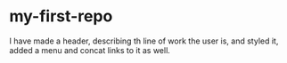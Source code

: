 # my-first-repo
I have made a header, describing th line of work the user is, and styled it, added a menu and concat links to it as well.